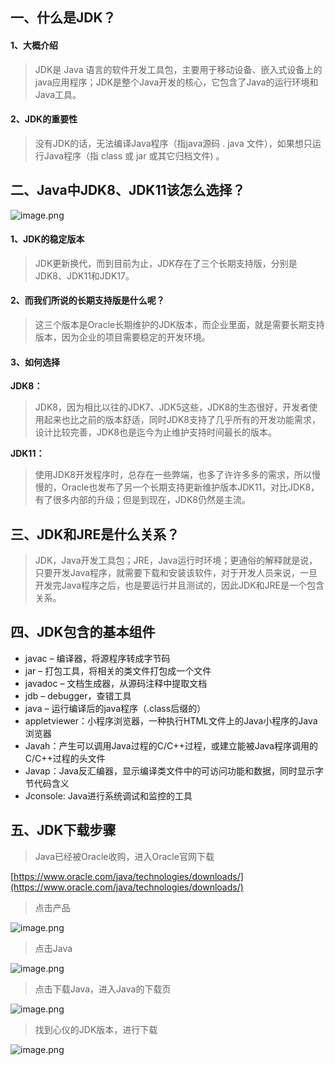 ## 一、什么是JDK？
#### 1、大概介绍
> JDK是 Java 语言的软件开发工具包，主要用于移动设备、嵌入式设备上的java应用程序；JDK是整个Java开发的核心，它包含了Java的运行环境和Java工具。

#### 2、JDK的重要性
> 没有JDK的话，无法编译Java程序（指java源码 . java 文件），如果想只运行Java程序（指 class 或 jar 或其它归档文件) 。

## 二、Java中JDK8、JDK11该怎么选择？
![image.png](https://cdn.nlark.com/yuque/0/2023/png/33625181/1676223062674-3a718a85-be54-476f-8f76-bb088cf100ea.png#averageHue=%2381878d&clientId=u825363cc-fc37-4&from=paste&height=404&id=u66815c86&name=image.png&originHeight=432&originWidth=779&originalType=binary&ratio=1.5&rotation=0&showTitle=false&size=378479&status=done&style=none&taskId=u2eb1fa48-825f-4b83-bebd-b42412643c1&title=&width=729.3333740234375)
#### 1、JDK的稳定版本
> JDK更新换代，而到目前为止，JDK存在了三个长期支持版，分别是JDK8、JDK11和JDK17。

#### 2、而我们所说的长期支持版是什么呢？
> 这三个版本是Oracle长期维护的JDK版本，而企业里面，就是需要长期支持版本，因为企业的项目需要稳定的开发环境。

#### 3、如何选择
**JDK8：**
> JDK8，因为相比以往的JDK7、JDK5这些，JDK8的生态很好，开发者使用起来也比之前的版本舒适，同时JDK8支持了几乎所有的开发功能需求，设计比较完善，JDK8也是迄今为止维护支持时间最长的版本。

**JDK11：**
> 使用JDK8开发程序时，总存在一些弊端，也多了许许多多的需求，所以慢慢的，Oracle也发布了另一个长期支持更新维护版本JDK11，对比JDK8，有了很多内部的升级；但是到现在，JDK8仍然是主流。

## 三、JDK和JRE是什么关系？
> JDK，Java开发工具包；JRE，Java运行时环境；更通俗的解释就是说，只要开发Java程序，就需要下载和安装该软件，对于开发人员来说，一旦开发完Java程序之后，也是要运行并且测试的，因此JDK和JRE是一个包含关系。

## 四、JDK包含的基本组件

- javac – 编译器，将源程序转成字节码
- jar – 打包工具，将相关的类文件打包成一个文件
- javadoc – 文档生成器，从源码注释中提取文档
- jdb – debugger，查错工具
- java – 运行编译后的java程序（.class后缀的）
- appletviewer：小程序浏览器，一种执行HTML文件上的Java小程序的Java浏览器
- Javah：产生可以调用Java过程的C/C++过程，或建立能被Java程序调用的C/C++过程的头文件
- Javap：Java反汇编器，显示编译类文件中的可访问功能和数据，同时显示字节代码含义
- Jconsole: Java进行系统调试和监控的工具
## 五、JDK下载步骤
> Java已经被Oracle收购，进入Oracle官网下载

[https://www.oracle.com/java/technologies/downloads/](https://www.oracle.com/java/technologies/downloads/)
> 点击产品

![image.png](https://cdn.nlark.com/yuque/0/2023/png/33625181/1676223386471-d4d6f677-b281-4b1a-94ec-319e6b78f4a4.png#averageHue=%2347423d&clientId=u825363cc-fc37-4&from=paste&height=630&id=ua3da2444&name=image.png&originHeight=945&originWidth=1722&originalType=binary&ratio=1.5&rotation=0&showTitle=false&size=560668&status=done&style=none&taskId=u920b2fab-64c6-4b11-b4b1-59a9188dd46&title=&width=1148)
> 点击Java

![image.png](https://cdn.nlark.com/yuque/0/2023/png/33625181/1676223446765-5dc23be2-eed5-4320-aa01-39fa18db2004.png#averageHue=%233b3733&clientId=u825363cc-fc37-4&from=paste&height=594&id=u73a005ec&name=image.png&originHeight=891&originWidth=1722&originalType=binary&ratio=1.5&rotation=0&showTitle=false&size=301408&status=done&style=none&taskId=ub8275962-19c0-4137-b650-01a50294907&title=&width=1148)
> 点击下载Java，进入Java的下载页

![image.png](https://cdn.nlark.com/yuque/0/2023/png/33625181/1676223522875-e35aa84f-f023-4aad-a948-dcf1df014dfa.png#averageHue=%2347816b&clientId=u825363cc-fc37-4&from=paste&height=625&id=ued42f922&name=image.png&originHeight=937&originWidth=1722&originalType=binary&ratio=1.5&rotation=0&showTitle=false&size=442091&status=done&style=none&taskId=ube637012-0084-4d81-aba0-9529865c432&title=&width=1148)
> 找到心仪的JDK版本，进行下载

![image.png](https://cdn.nlark.com/yuque/0/2023/png/33625181/1676223622409-bb7053d3-826e-4fb9-b89d-7fa069ed3b00.png#averageHue=%23fcfbfa&clientId=u825363cc-fc37-4&from=paste&height=541&id=u213d1e1e&name=image.png&originHeight=811&originWidth=1722&originalType=binary&ratio=1.5&rotation=0&showTitle=false&size=285834&status=done&style=none&taskId=u3e98d47d-e68a-47a0-ac6b-4b80ffff022&title=&width=1148)
